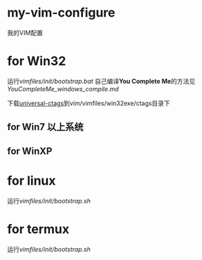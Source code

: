 # my-vim-configure
我的VIM配置

# for Win32
运行*vimfiles/init/bootstrap.bat*
自己编译**You Complete Me**的方法见*YouCompleteMe_windows_compile.md*

下载[universal-ctags](https://github.com/universal-ctags/ctags-win32/releases)到vim/vimfiles/win32exe/ctags目录下

## for Win7 以上系统

## for WinXP

# for linux
运行*vimfiles/init/bootstrap.sh*

# for termux
运行*vimfiles/init/bootstrap.sh*
